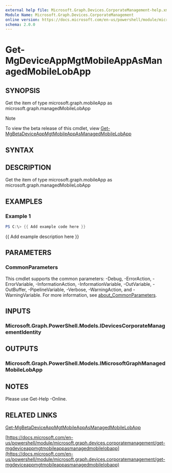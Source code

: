 ```yaml
---
external help file: Microsoft.Graph.Devices.CorporateManagement-help.xml
Module Name: Microsoft.Graph.Devices.CorporateManagement
online version: https://docs.microsoft.com/en-us/powershell/module/microsoft.graph.devices.corporatemanagement/get-mgdeviceappmgtmobileappasmanagedmobilelobapp
schema: 2.0.0
---
```


# Get-MgDeviceAppMgtMobileAppAsManagedMobileLobApp

## SYNOPSIS
Get the item of type microsoft.graph.mobileApp as microsoft.graph.managedMobileLobApp

> [!NOTE]
> To view the beta release of this cmdlet, view [Get-MgBetaDeviceAppMgtMobileAppAsManagedMobileLobApp](/powershell/module/Microsoft.Graph.Beta.Applications/Get-MgBetaDeviceAppMgtMobileAppAsManagedMobileLobApp?view=graph-powershell-beta)

## SYNTAX

## DESCRIPTION
Get the item of type microsoft.graph.mobileApp as microsoft.graph.managedMobileLobApp

## EXAMPLES

### Example 1
```powershell
PS C:\> {{ Add example code here }}
```

{{ Add example description here }}

## PARAMETERS

### CommonParameters
This cmdlet supports the common parameters: -Debug, -ErrorAction, -ErrorVariable, -InformationAction, -InformationVariable, -OutVariable, -OutBuffer, -PipelineVariable, -Verbose, -WarningAction, and -WarningVariable. For more information, see [about_CommonParameters](http://go.microsoft.com/fwlink/?LinkID=113216).

## INPUTS

### Microsoft.Graph.PowerShell.Models.IDevicesCorporateManagementIdentity
## OUTPUTS

### Microsoft.Graph.PowerShell.Models.IMicrosoftGraphManagedMobileLobApp
## NOTES
Please use Get-Help -Online.

## RELATED LINKS
[Get-MgBetaDeviceAppMgtMobileAppAsManagedMobileLobApp](/powershell/module/Microsoft.Graph.Beta.Applications/Get-MgBetaDeviceAppMgtMobileAppAsManagedMobileLobApp?view=graph-powershell-beta)

[https://docs.microsoft.com/en-us/powershell/module/microsoft.graph.devices.corporatemanagement/get-mgdeviceappmgtmobileappasmanagedmobilelobapp](https://docs.microsoft.com/en-us/powershell/module/microsoft.graph.devices.corporatemanagement/get-mgdeviceappmgtmobileappasmanagedmobilelobapp)


